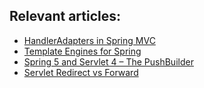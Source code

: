 ## Relevant articles:

- [HandlerAdapters in Spring MVC](http://www.baeldung.com/spring-mvc-handler-adapters)
- [Template Engines for Spring](http://www.baeldung.com/spring-template-engines)
- [Spring 5 and Servlet 4 – The PushBuilder](http://www.baeldung.com/spring-5-push)
- [Servlet Redirect vs Forward](http://www.baeldung.com/servlet-redirect-forward)
